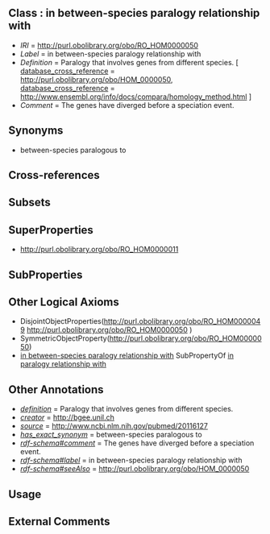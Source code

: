
## Class : in between-species paralogy relationship with

 * *IRI* = http://purl.obolibrary.org/obo/RO_HOM0000050
 * *Label* = in between-species paralogy relationship with
 * *Definition* = Paralogy that involves genes from different species. [ [database_cross_reference](../../ef/oboInOwl#hasDbXref.md) = http://purl.obolibrary.org/obo/HOM_0000050, [database_cross_reference](../../ef/oboInOwl#hasDbXref.md) = http://www.ensembl.org/info/docs/compara/homology_method.html ]
 * *Comment* = The genes have diverged before a speciation event.

## Synonyms

 * between-species paralogous to

## Cross-references


## Subsets


## SuperProperties

 * <http://purl.obolibrary.org/obo/RO_HOM0000011>

## SubProperties


## Other Logical Axioms

 * DisjointObjectProperties(<http://purl.obolibrary.org/obo/RO_HOM0000049> <http://purl.obolibrary.org/obo/RO_HOM0000050> )
 * SymmetricObjectProperty(<http://purl.obolibrary.org/obo/RO_HOM0000050>)
 * [in between-species paralogy relationship with](../../RO/50/RO_HOM0000050.md) SubPropertyOf [in paralogy relationship with](../../RO/11/RO_HOM0000011.md)

## Other Annotations

 * *[definition](../../IAO/15/IAO_0000115.md)* = Paralogy that involves genes from different species.
 * *[creator](../../or/creator.md)* = http://bgee.unil.ch
 * *[source](../../ce/source.md)* = http://www.ncbi.nlm.nih.gov/pubmed/20116127
 * *[has_exact_synonym](../../ym/oboInOwl#hasExactSynonym.md)* = between-species paralogous to
 * *[rdf-schema#comment](../../nt/rdf-schema#comment.md)* = The genes have diverged before a speciation event.
 * *[rdf-schema#label](../../el/rdf-schema#label.md)* = in between-species paralogy relationship with
 * *[rdf-schema#seeAlso](../../so/rdf-schema#seeAlso.md)* = http://purl.obolibrary.org/obo/HOM_0000050

## Usage


## External Comments

